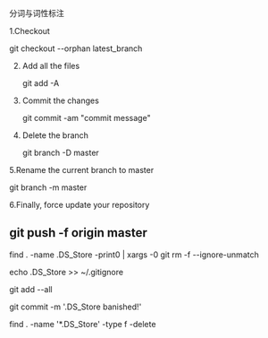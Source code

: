 分词与词性标注

1.Checkout

   git checkout --orphan latest_branch

2. Add all the files

   git add -A

3. Commit the changes

   git commit -am "commit message"


4. Delete the branch

   git branch -D master

5.Rename the current branch to master

   git branch -m master

6.Finally, force update your repository

   git push -f origin master
--------------------- 

find . -name .DS_Store -print0 | xargs -0 git rm -f --ignore-unmatch

echo .DS_Store >> ~/.gitignore

git add --all

git commit -m '.DS_Store banished!'


find . -name '*.DS_Store' -type f -delete

